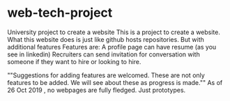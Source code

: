 # web-tech-project
University project to create a website
This is a project to create a website.
What this website does is just like github hosts repositories. But with additional features
Features are:
A profile page can have resume (as you see in linkedin)
Recruiters can send invitation for conversation with someone if they want to hire or looking to hire.

""Suggestions for adding features are welcomed. These are not only features to be added. We will see about these as progress is made.""
As of 26 Oct 2019 , no webpages are fully fledged. Just prototypes. 
